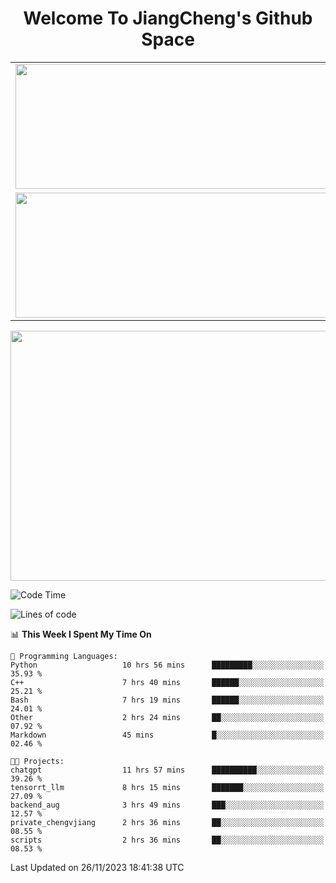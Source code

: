 <h1 align="center">Welcome To JiangCheng's Github Space</h1>

<table align="center" frame="void" rules="none" >
  <tr>
    <td>
      <div align="center"> <img height="200px" width="500px"  src="https://github-readme-stats.vercel.app/api?username=thisjiang&hide_title=true&hide_border=true&layout=compact&show_icons=trueline_height=21&text_color=000&icon_color=000&bg_color=0,ea6161,ffc64d,fffc4d,52fa5a&theme=graywhite" /> </div>
    </td>
    <td>
      <div align="center"> <img height="200px" width="500px" src="https://github-readme-stats.vercel.app/api/top-langs/?username=thisjiang&hide_title=true&hide_border=true&layout=compact&langs_count=6&text_color=000&icon_color=fff&bg_color=0,52fa5a,4dfcff,c64dff&theme=graywhite" /> </div>
    </td>
  </tr>
  <tr>
    <td>
      <div align="center"> <img height="200px" width="500px" src="https://github-readme-streak-stats.herokuapp.com/?user=thisjiang&hide_title=true&hide_border=true&layout=compact&langs_count=6" /> </div>
    </td>
    <td>
      <div align="center"> 
      <a href="https://github.com/" target="_blank"><img style="margin: 10px" src="https://profilinator.rishav.dev/skills-assets/git-scm-icon.svg" alt="Git" height="50" /></a>  
      <a href="https://www.linux.org/" target="_blank"><img style="margin: 10px" src="https://profilinator.rishav.dev/skills-assets/linux-original.svg" alt="Linux" height="50" /></a>  
      <a href="https://www.gnu.org/software/bash/" target="_blank"><img style="margin: 10px" src="https://profilinator.rishav.dev/skills-assets/gnu_bash-icon.svg" alt="Bash" height="50" /></a>  
      </div>
    </td>
  </tr>
</table>

<div align="center"> <img height="400px" width="1000px" src="https://github-readme-activity-graph.cyclic.app/graph?username=thisjiang&theme=react&hide_title=true&hide_border=true&layout=compact&langs_count=6" /> </div></td>

<!--START_SECTION:waka-->
![Code Time](http://img.shields.io/badge/Code%20Time-535%20hrs%208%20mins-blue)

![Lines of code](https://img.shields.io/badge/From%20Hello%20World%20I%27ve%20Written-739.4%20thousand%20lines%20of%20code-blue)

📊 **This Week I Spent My Time On** 

```text
💬 Programming Languages: 
Python                   10 hrs 56 mins      █████████░░░░░░░░░░░░░░░░   35.93 % 
C++                      7 hrs 40 mins       ██████░░░░░░░░░░░░░░░░░░░   25.21 % 
Bash                     7 hrs 19 mins       ██████░░░░░░░░░░░░░░░░░░░   24.01 % 
Other                    2 hrs 24 mins       ██░░░░░░░░░░░░░░░░░░░░░░░   07.92 % 
Markdown                 45 mins             █░░░░░░░░░░░░░░░░░░░░░░░░   02.46 % 

🐱‍💻 Projects: 
chatgpt                  11 hrs 57 mins      ██████████░░░░░░░░░░░░░░░   39.26 % 
tensorrt_llm             8 hrs 15 mins       ███████░░░░░░░░░░░░░░░░░░   27.09 % 
backend_aug              3 hrs 49 mins       ███░░░░░░░░░░░░░░░░░░░░░░   12.57 % 
private_chengvjiang      2 hrs 36 mins       ██░░░░░░░░░░░░░░░░░░░░░░░   08.55 % 
scripts                  2 hrs 36 mins       ██░░░░░░░░░░░░░░░░░░░░░░░   08.53 % 
```


 Last Updated on 26/11/2023 18:41:38 UTC
<!--END_SECTION:waka-->
